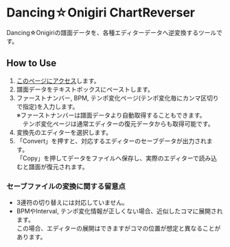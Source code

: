 # Dancing☆Onigiri ChartReverser
Dancing☆Onigiriの譜面データを、各種エディターデータへ逆変換するツールです。

## How to Use
1.  [このページにアクセス](https://cwtickle.github.io/danoniplus-reverser/)します。
2.  譜面データをテキストボックスにペーストします。
3.  ファーストナンバー, BPM, テンポ変化ページ(テンポ変化毎にカンマ区切りで指定)を入力します。  
※ファーストナンバーは譜面データより自動取得することもできます。  
　テンポ変化ページは通常エディターの復元データからも取得可能です。
4.  変換先のエディターを選択します。
5. 「Convert」を押すと、対応するエディターのセーブデータが出力されます。  
「Copy」を押してデータをファイルへ保存し、実際のエディターで読み込むと譜面が復元されます。

### セーブファイルの変換に関する留意点
- 3連符の切り替えには対応していません。
- BPMやInterval, テンポ変化情報が正しくない場合、近似したコマに展開されます。  
この場合、エディターの展開はできますがコマの位置が想定と異なることがあります。  
